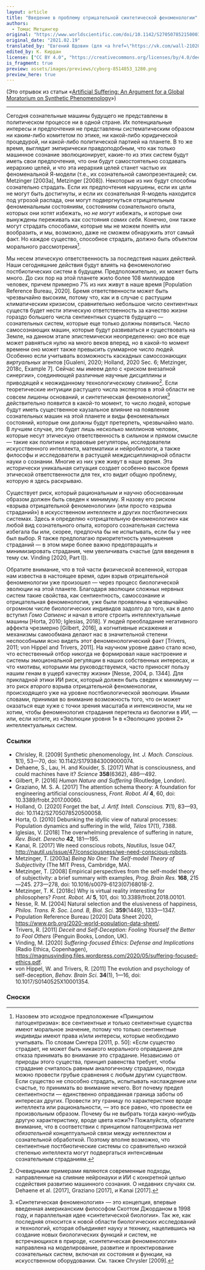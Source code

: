 ```yaml
---
layout: article
title: "Введение в проблему отрицательной синтетической феноменологии"
authors:
  - Томас Метцингер
original: "https://www.worldscientific.com/doi/10.1142/S270507852150003X"
original_date: "2021.02.19"
translated_by: "Евгений Вдовин (для <a href=\"https://vk.com/wall-210202656_1\">SciBooks</a>)"
edited_by: К. Кирдан
license: ["CC BY 4.0", "https://creativecommons.org/licenses/by/4.0/deed.ru"]
is_fragment: true
preview: assets/images/previews/cyborg-8514853_1280.png
preview_here: true
---
```

(Это отрывок из статьи «[Artificial Suffering: An Argument for a Global Moratorium on Synthetic Phenomenology](https://www.worldscientific.com/doi/10.1142/S270507852150003X)»)

---

Сегодня сознательные машины будущего не представлены в политическом процессе ни в одной стране. Их потенциальные интересы и предпочтения не представлены систематическим образом ни каким-либо комитетом по этике, ни какой-либо юридической процедурой, ни какой-либо политической партией на планете. В то же время, выглядит эмпирически правдоподобным, что как только машинное сознание эволюционирует, какие-то из этих систем будут иметь свои предпочтения, что они будут самостоятельно создавать иерархию целей, и что эта иерархия целей станет частью их феноменальной Я-модели (т.е., их сознательной самопрезентацией; см. Metzinger \[2003a\], Metzinger \[2008\]). Некоторые из них будут способны сознательно страдать. Если их предпочтения нарушены, если их цели не могут быть достигнуты, и если их сознательная Я-модель находится под угрозой распада, они могут подвергнуться отрицательным феноменальным состояниям, состояниям сознательного опыта, которых они хотят избежать, но _не могут_ избежать, и которые они вынуждены переживать как состояния _самих себя_. Конечно, они также могут страдать способами, которые мы не можем понять или вообразить, и мы, возможно, даже не сможем обнаружить этот самый факт. Но каждое существо, способное страдать, должно быть объектом морального рассмотрения[^a].

Мы несем этическую ответственность за последствия наших действий. Наши сегодняшние действия будут влиять на феноменологию постбиотических систем в будущем. Предположительно, их может быть много. До сих пор на этой планете жило более 108 миллиардов человек, причем примерно 7% из них живут в наше время \[Population Reference Bureau, 2020\]. Бремя ответственности может быть чрезвычайно высоким, потому что, как и в случае с растущим климатическим кризисом, сравнительно небольшое число сентиентных существ будет нести этическую ответственность за качество жизни гораздо большего числа сентиентных существ будущего — сознательных систем, которые еще только должны появиться. Число самосознающих машин, которые будут развиваться и существовать на Земле, на данном этапе эпистемически неопределенно: оно все еще может равняться нулю на много веков вперед, но в какой-то момент времени оно может также превысить суммарное число людей. Особенно если учитывать возможность каскадных самосознающих _виртуальных_ агентов \[Gualeni, 2020; Holland, 2020 Sec. 6; Metzinger, 2018c, Example 7\]. Сейчас мы имеем дело с «риском внезапной синергии», соединяющей различные научные дисциплины и приводящей к неожиданному технологическому слиянию[^b]. Если теоретические интуиции растущего числа экспертов в этой области не совсем лишены оснований, и синтетическая феноменология[^c] действительно появится в какой-то момент, то число людей, которые будут иметь существенное каузальное влияние на появление сознательных машин на этой планете и виды феноменальных состояний, которые они должны будут претерпеть, чрезвычайно мало. В лучшем случае, это будет лишь несколько миллионов человек, которые несут этическую ответственность в сильном и прямом смысле — такие как политики и правовые регуляторы, исследователи искусственного интеллекта, математики и нейробиологи, а также философы и исследователи в растущей междисциплинарной области науки о сознании. Многие из них уже живут в наше время. Эта исторически уникальная ситуация создает особенно высокое бремя этической ответственности для тех, кто видит общую проблему, которую я здесь раскрываю.

Существует риск, который рациональным и научно обоснованным образом должен быть сведен к минимуму. Я назову его риском «‎взрыва отрицательной феноменологии» (или просто «взрыва страданий») в искусственном интеллекте и других постбиотических системах. Здесь я определяю «отрицательную феноменологию» как любой вид сознательного опыта, которого сознательная система избегала бы или, скорее, предпочла бы не испытывать, если бы у нее был выбор. Я также предполагаю приоритетность уменьшения страданий — в этом мире более важно предотвращать и минимизировать страдания, чем увеличивать счастье (для введения в тему см. Vinding \[2020, Part I\]).

Обратите внимание, что в той части физической вселенной, которая нам известна в настоящее время, один взрыв отрицательной феноменологии уже произошел — через процесс биологической эволюции на этой планете. Благодаря эволюции сложных нервных систем такие свойства, как сентиентность, самосознание и отрицательная феноменология, уже были проявлены в чрезвычайно огромном числе биологических индивидов задолго до того, как в дело вступил _Гомо Сапиенс_ и начал в итоге строить интеллектуальные машины \[Horta, 2010; Iglesias, 2018\]. У людей преобладание негативного аффекта чрезмерно \[Gilbert, 2016\], а когнитивные искажения и механизмы самообмана делают нас в значительной степени неспособными ясно видеть этот феноменологический факт \[Trivers, 2011; von Hippel and Trivers, 2011\]. На научном уровне давно стало ясно, что естественный отбор никогда не формировал наше настроение и системы эмоциональной регуляции в наших собственных интересах, и что «мотивы, которыми мы руководствуемся, часто приносят пользу нашим генам в ущерб качеству жизни» \[Nesse, 2004, p. 1344\]. Для прикладной этики ИИ риск, который должен быть сведен к минимуму — это риск _второго_ взрыва отрицательной феноменологии, происходящего уже на уровне постбиологической эволюции. Иными словами, принимая во внимание возможность того, что он может оказаться еще хуже с точки зрения масштаба и интенсивности, мы не хотим, чтобы феноменология страдания перетекла из биологии в ИИ, — или, если хотите, из «Эволюции уровня 1» в «Эволюцию уровня 2» интеллектуальных систем.

### Ссылки

- Chrisley, R. \[2009\] Synthetic phenomenology, _Int. J. Mach. Conscious._ **1**(1), 53—70, doi: 10.1142/S1793843009000074.
- Dehaene, S., Lau, H. and Kouider, S. \[2017\] What is consciousness, and could machines have it? _Science_ **358**(6362), 486—492.
- Gilbert, P. \[2016\] _Human Nature and Suffering_ (Routledge, London).
- Graziano, M. S. A. \[2017\] The attention schema theory: A foundation for engineering artificial consciousness, _Front. Robot. AI_ **4**, 60, doi: 10.3389/frobt.2017.00060.
- Holland, O. \[2020\] Forget the bat, _J. Artif. Intell. Conscious._ **7**(1), 83—93, doi: 10.1142/S2705078520500058.
- Horta, O. \[2010\] Debunking the idyllic view of natural processes: Population dynamics and suffering in the wild, _Télos_ 17(1), 7388.
- Iglesias, V. \[2018\] The overwhelming prevalence of suffering in nature, _Rev. Bioét. Derecho_ **42**, 181—195.
- Kanai, R. \[2017\] We need conscious robots, _Nautilus_, Issue 047, <http://nautil.us/issue/47/consciousness/we-need-conscious-robots>.
- Metzinger, T. \[2003a\] _Being No One: The Self-model Theory of Subjectivity_ (The MIT Press, Cambridge, MA).
- Metzinger, T. \[2008\] Empirical perspectives from the self-model theory of subjectivity: a brief summary with examples, _Prog. Brain Res._ **168**, 215—245. 273—278, doi: 10.1016/s0079-6123(07)68018-2.
- Metzinger, T. K. \[2018c\] Why is virtual reality interesting for philosophers? _Front. Robot. AI_ **5**, 101, doi: 10.3389/frobt.2018.00101.
- Nesse, R. M. \[2004\] Natural selection and the elusiveness of happiness, _Philos. Trans. R. Soc. Lond. B, Biol. Sci._ **359**(1449), 1333—1347.
- Population Reference Bureau \[2020\] Data Sheet 2020, <https://www.prb.org/2020-world-population-data-sheet/>.
- Trivers, R. \[2011\] _Deceit and Self-Deception: Fooling Yourself the Better to Fool Others_ (Penguin Books, London, UK).
- Vinding, M. \[2020\] _Suffering-focused Ethics: Defense and Implications_ (Radio Ethica, Copenhagen), <https://magnusvinding.files.wordpress.com/2020/05/suffering-focused-ethics.pdf>.
- von Hippel, W. and Trivers, R. \[2011\] The evolution and psychology of self-deception, _Behav. Brain Sci._ **34**(1), 1—16, doi: 10.1017/S0140525X10001354.

### Сноски

[^a]: Назовем это исходное предположение «Принципом патоцентризма»: все сентиентные и только сентиентные существа имеют моральное значение, потому что только сентиентные индивиды имеют права и/или интересы, которые необходимо учитывать. По словам Сингера \[2011, p. 50\]: «Если существо страдает, не может быть никакого морального оправдания для отказа принимать во внимание это страдание. Независимо от природы этого существа, принцип равенства требует, чтобы страдание считалось равным аналогичному страданию, покуда можно провести грубые сравнения с любым другим существом. Если существо не способно страдать, испытывать наслаждение или счастье, то принимать во внимание нечего. Вот почему предел сентиентности — единственно оправданная граница заботы об интересах других. Провести эту границу по характеристике вроде интеллекта или рациональности, — это все равно, что провести ее произвольным образом. Почему бы не выбрать тогда какую-нибудь другую характеристику, вроде цвета кожи?» Пожалуйста, обратите внимание, что в соответствии с принципом патоцентризма нет _обязательной_ концептуальной связи между интеллектом и сознательной обработкой. Поэтому вполне возможно, что сентиентные постбиотические системы со сравнительно низкой степенью интеллекта могут подвергаться интенсивным сознательным страданиям.

[^b]: Очевидными примерами являются современные подходы, направленные на слияние нейронауки и ИИ с конкретной целью содействия развитию машинного сознания. О недавних случаях см. Dehaene et al. \[2017\], Graziano \[2017\], и Kanai \[2017\].

[^c]: «Синтетическая феноменология» — это концепция, впервые введенная американским философом Скоттом Джорданом в 1998 году, и параллельная идее «синтетической биологии». Так же, как последняя относится к новой области биологических исследований и технологий, которая объединяет науку и технику, нацелившись на создание новых биологических функций и систем, не встречающихся в природе, «синтетическая феноменология» направлена на моделирование, развитие и проектирование сознательных систем, включая их состояния и функции, на искусственном оборудовании. См. также Chrysler \[2009\].
